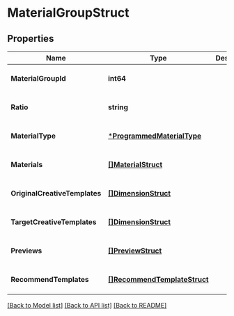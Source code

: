 # MaterialGroupStruct

## Properties
Name | Type | Description | Notes
------------ | ------------- | ------------- | -------------
**MaterialGroupId** | **int64** |  | [optional] [default to null]
**Ratio** | **string** |  | [optional] [default to null]
**MaterialType** | [***ProgrammedMaterialType**](ProgrammedMaterialType.md) |  | [optional] [default to null]
**Materials** | [**[]MaterialStruct**](material_struct.md) |  | [optional] [default to null]
**OriginalCreativeTemplates** | [**[]DimensionStruct**](dimension_struct.md) |  | [optional] [default to null]
**TargetCreativeTemplates** | [**[]DimensionStruct**](dimension_struct.md) |  | [optional] [default to null]
**Previews** | [**[]PreviewStruct**](preview_struct.md) |  | [optional] [default to null]
**RecommendTemplates** | [**[]RecommendTemplateStruct**](recommend_template_struct.md) |  | [optional] [default to null]

[[Back to Model list]](../README.md#documentation-for-models) [[Back to API list]](../README.md#documentation-for-api-endpoints) [[Back to README]](../README.md)



